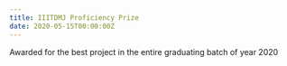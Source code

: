 ```yaml
---
title: IIITDMJ Proficiency Prize 
date: 2020-05-15T00:00:00Z
---
```


Awarded for the best project in the entire graduating batch of year 2020
